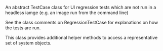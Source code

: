 An abstract TestCase class for UI regression tests which are not run in a headless iamge (e.g. an image run from the command line)

See the class comments on RegressionTestCase for explanations on how the tests are run. 

This class provides additional helper methods to access a representative set of system objects.
